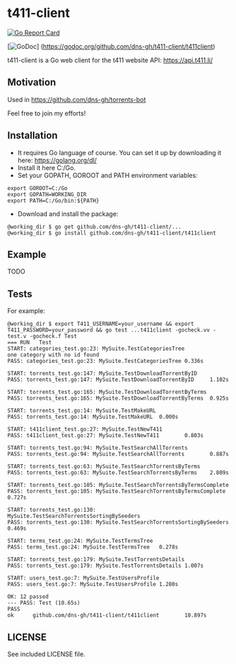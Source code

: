 # t411-client

[![Go Report Card](https://goreportcard.com/badge/github.com/dns-gh/t411-client)](https://goreportcard.com/report/github.com/dns-gh/t411-client)

[![GoDoc](https://godoc.org/github.com/dns-gh/t411-client/t411client?status.png)]
(https://godoc.org/github.com/dns-gh/t411-client/t411client)

t411-client is a Go web client for the t411 website API: https://api.t411.li/

## Motivation

Used in https://github.com/dns-gh/torrents-bot

Feel free to join my efforts!

## Installation

- It requires Go language of course. You can set it up by downloading it here: https://golang.org/dl/
- Install it here C:/Go.
- Set your GOPATH, GOROOT and PATH environment variables:

```
export GOROOT=C:/Go
export GOPATH=WORKING_DIR
export PATH=C:/Go/bin:${PATH}
```

- Download and install the package:

```
@working_dir $ go get github.com/dns-gh/t411-client/...
@working_dir $ go install github.com/dns-gh/t411-client/t411client
```

## Example

TODO

## Tests

For example:
```
@working_dir $ export T411_USERNAME=your_username && export T411_PASSWORD=your_password && go test ...t411client -gocheck.vv -test.v -gocheck.f Test
=== RUN   Test
START: categories_test.go:23: MySuite.TestCategoriesTree
one category with no id found
PASS: categories_test.go:23: MySuite.TestCategoriesTree 0.336s

START: torrents_test.go:147: MySuite.TestDownloadTorrentByID
PASS: torrents_test.go:147: MySuite.TestDownloadTorrentByID     1.102s

START: torrents_test.go:165: MySuite.TestDownloadTorrentByTerms
PASS: torrents_test.go:165: MySuite.TestDownloadTorrentByTerms  0.925s

START: torrents_test.go:14: MySuite.TestMakeURL
PASS: torrents_test.go:14: MySuite.TestMakeURL  0.000s

START: t411client_test.go:27: MySuite.TestNewT411
PASS: t411client_test.go:27: MySuite.TestNewT411        0.803s

START: torrents_test.go:94: MySuite.TestSearchAllTorrents
PASS: torrents_test.go:94: MySuite.TestSearchAllTorrents        0.887s

START: torrents_test.go:63: MySuite.TestSearchTorrentsByTerms
PASS: torrents_test.go:63: MySuite.TestSearchTorrentsByTerms    2.809s

START: torrents_test.go:105: MySuite.TestSearchTorrentsByTermsComplete
PASS: torrents_test.go:105: MySuite.TestSearchTorrentsByTermsComplete   0.727s

START: torrents_test.go:130: MySuite.TestSearchTorrentsSortingBySeeders
PASS: torrents_test.go:130: MySuite.TestSearchTorrentsSortingBySeeders  0.469s

START: terms_test.go:24: MySuite.TestTermsTree
PASS: terms_test.go:24: MySuite.TestTermsTree   0.278s

START: torrents_test.go:179: MySuite.TestTorrentsDetails
PASS: torrents_test.go:179: MySuite.TestTorrentsDetails 1.007s

START: users_test.go:7: MySuite.TestUsersProfile
PASS: users_test.go:7: MySuite.TestUsersProfile 1.280s

OK: 12 passed
--- PASS: Test (10.65s)
PASS
ok      github.com/dns-gh/t411-client/t411client        10.897s
```

## LICENSE

See included LICENSE file.
